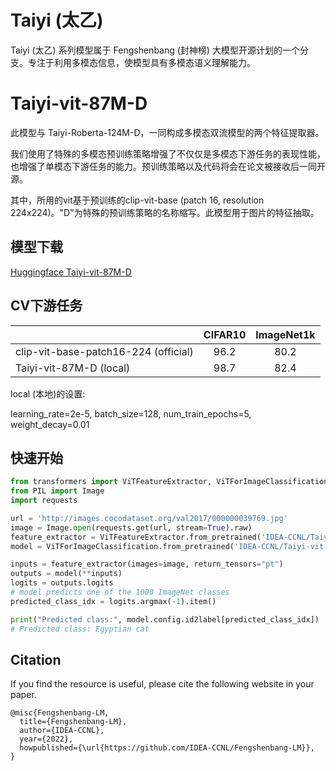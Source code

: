 # Taiyi (太乙)

Taiyi (太乙) 系列模型属于 Fengshenbang (封神榜) 大模型开源计划的一个分支。专注于利用多模态信息，使模型具有多模态语义理解能力。

# Taiyi-vit-87M-D

此模型与 Taiyi-Roberta-124M-D，一同构成多模态双流模型的两个特征提取器。

我们使用了特殊的多模态预训练策略增强了不仅仅是多模态下游任务的表现性能，也增强了单模态下游任务的能力。预训练策略以及代码将会在论文被接收后一同开源。

其中，所用的vit基于预训练的clip-vit-base (patch 16, resolution 224x224)。"D"为特殊的预训练策略的名称缩写。此模型用于图片的特征抽取。

## 模型下载

[Huggingface Taiyi-vit-87M-D](https://huggingface.co/IDEA-CCNL/Taiyi-vit-87M-D)

## CV下游任务

|                                      | CIFAR10 | ImageNet1k |
|--------------------------------------|:-------:|:----------:|
| clip-vit-base-patch16-224 (official) |   96.2  |    80.2    |
| Taiyi-vit-87M-D (local)              |   98.7  |    82.4    |

local (本地)的设置:

learning_rate=2e-5, 
batch_size=128, 
num_train_epochs=5, 
weight_decay=0.01

## 快速开始

```python
from transformers import ViTFeatureExtractor, ViTForImageClassification
from PIL import Image
import requests

url = 'http://images.cocodataset.org/val2017/000000039769.jpg'
image = Image.open(requests.get(url, stream=True).raw)
feature_extractor = ViTFeatureExtractor.from_pretrained('IDEA-CCNL/Taiyi-vit-87M-D')
model = ViTForImageClassification.from_pretrained('IDEA-CCNL/Taiyi-vit-87M-D')

inputs = feature_extractor(images=image, return_tensors="pt")
outputs = model(**inputs)
logits = outputs.logits
# model predicts one of the 1000 ImageNet classes
predicted_class_idx = logits.argmax(-1).item()

print("Predicted class:", model.config.id2label[predicted_class_idx])
# Predicted class: Egyptian cat
```

## Citation
If you find the resource is useful, please cite the following website in your paper.
```
@misc{Fengshenbang-LM,
  title={Fengshenbang-LM},
  author={IDEA-CCNL},
  year={2022},
  howpublished={\url{https://github.com/IDEA-CCNL/Fengshenbang-LM}},
}
```
